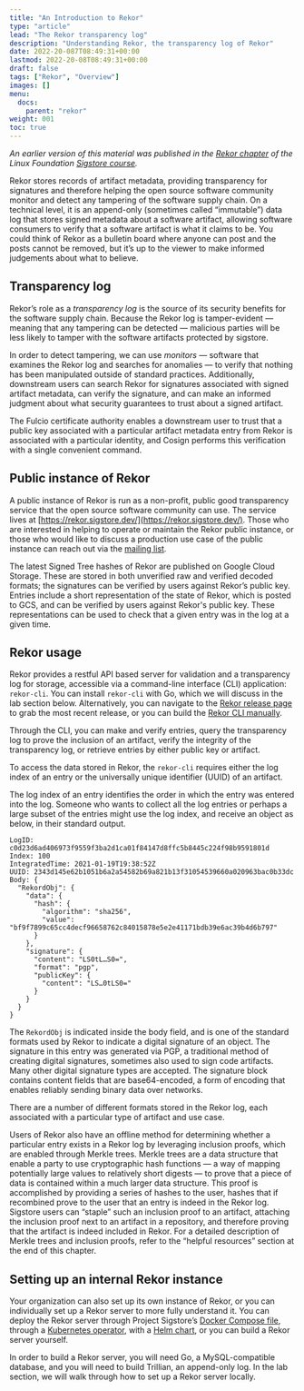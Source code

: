 ```yaml
---
title: "An Introduction to Rekor"
type: "article"
lead: "The Rekor transparency log"
description: "Understanding Rekor, the transparency log of Rekor"
date: 2022-20-087T08:49:31+00:00
lastmod: 2022-20-08T08:49:31+00:00
draft: false
tags: ["Rekor", "Overview"]
images: []
menu:
  docs:
    parent: "rekor"
weight: 001
toc: true
---
```


_An earlier version of this material was published in the [Rekor chapter](https://learning.edx.org/course/course-v1:LinuxFoundationX+LFS182x+2T2022/block-v1:LinuxFoundationX+LFS182x+2T2022+type@sequential+block@e785fae1be184e2c929db62dbe7444fa/block-v1:LinuxFoundationX+LFS182x+2T2022+type@vertical+block@a48c33126e2c4ee6ad3bfa6b7bc9c957) of the Linux Foundation [Sigstore course](https://learning.edx.org/course/course-v1:LinuxFoundationX+LFS182x+2T2022/home)._

Rekor stores records of artifact metadata, providing transparency for signatures and therefore helping the open source software community monitor and detect any tampering of the software supply chain. On a technical level, it is an append-only (sometimes called “immutable”) data log that stores signed metadata about a software artifact, allowing software consumers to verify that a software artifact is what it claims to be. You could think of Rekor as a bulletin board where anyone can post and the posts cannot be removed, but it’s up to the viewer to make informed judgements about what to believe.

## Transparency log

Rekor’s role as a _transparency log_ is the source of its security benefits for the software supply chain. Because the Rekor log is tamper-evident — meaning that any tampering can be detected — malicious parties will be less likely to tamper with the software artifacts protected by sigstore. 

In order to detect tampering, we can use _monitors_ — software that examines the Rekor log and searches for anomalies — to verify that nothing has been manipulated outside of standard practices. Additionally, downstream users can search Rekor for signatures associated with signed artifact metadata, can verify the signature, and can make an informed judgment about what security guarantees to trust about a signed artifact. 

The Fulcio certificate authority enables a downstream user to trust that a public key associated with a particular artifact metadata entry from Rekor is associated with a particular identity, and Cosign performs this verification with a single convenient command.

## Public instance of Rekor

A public instance of Rekor is run as a non-profit, public good transparency service that the open source software community can use. The service lives at [https://rekor.sigstore.dev/](https://rekor.sigstore.dev/). Those who are interested in helping to operate or maintain the Rekor public instance, or those who would like to discuss a production use case of the public instance can reach out via the [mailing list](https://docs.sigstore.dev/community).

The latest Signed Tree hashes of Rekor are published on Google Cloud Storage. These are stored in both unverified raw and verified decoded formats; the signatures can be verified by users against Rekor’s public key. Entries include a short representation of the state of Rekor, which is posted to GCS, and can be verified by users against Rekor's public key. These representations can be used to check that a given entry was in the log at a given time.

## Rekor usage

Rekor provides a restful API based server for validation and a transparency log for storage, accessible via a command-line interface (CLI) application: `rekor-cli`. You can install `rekor-cli` with Go, which we will discuss in the lab section below. Alternatively, you can navigate to the [Rekor release page](https://github.com/sigstore/rekor/releases) to grab the most recent release, or you can build the [Rekor CLI manually](https://docs.sigstore.dev/rekor/installation#build-rekor-cli-manually). 

Through the CLI, you can make and verify entries, query the transparency log to prove the inclusion of an artifact, verify the integrity of the transparency log, or retrieve entries by either public key or artifact.

To access the data stored in Rekor, the `rekor-cli` requires either the log index of an entry or the universally unique identifier (UUID) of an artifact.

The log index of an entry identifies the order in which the entry was entered into the log. Someone who wants to collect all the log entries or perhaps a large subset of the entries might use the log index, and receive an object as below, in their standard output. 

```
LogID: c0d23d6ad406973f9559f3ba2d1ca01f84147d8ffc5b8445c224f98b9591801d
Index: 100
IntegratedTime: 2021-01-19T19:38:52Z
UUID: 2343d145e62b1051b6a2a54582b69a821b13f31054539660a020963bac0b33dc
Body: {
  "RekordObj": {
    "data": {
      "hash": {
        "algorithm": "sha256",
        "value": "bf9f7899c65cc4decf96658762c84015878e5e2e41171bdb39e6ac39b4d6b797"
      }
    },
    "signature": {
      "content": "LS0tL…S0=",
      "format": "pgp",
      "publicKey": {
        "content": "LS…0tLS0="
      }
    }
  }
}
```

The `RekordObj` is indicated inside the body field, and is one of the standard formats used by Rekor to indicate a digital signature of an object. The signature in this entry was generated via PGP, a traditional method of creating digital signatures, sometimes also used to sign code artifacts. Many other digital signature types are accepted. The signature block contains content fields that are base64-encoded, a form of encoding that enables reliably sending binary data over networks.

There are a number of different formats stored in the Rekor log, each associated with a particular type of artifact and use case.

Users of Rekor also have an offline method for determining whether a particular entry exists in a Rekor log by leveraging inclusion proofs, which are enabled through Merkle trees. Merkle trees are a data structure that enable a party to use cryptographic hash functions — a way of mapping potentially large values to relatively short digests — to prove that a piece of data is contained within a much larger data structure. This proof is accomplished by providing a series of hashes to the user, hashes that if recombined prove to the user that an entry is indeed in the Rekor log. Sigstore users can “staple” such an inclusion proof to an artifact, attaching the inclusion proof next to an artifact in a repository, and therefore proving that the artifact is indeed included in Rekor. For a detailed description of Merkle trees and inclusion proofs, refer to the “helpful resources” section at the end of this chapter.

## Setting up an internal Rekor instance 

Your organization can also set up its own instance of Rekor, or you can individually set up a Rekor server to more fully understand it. You can deploy the Rekor server through Project Sigstore’s [Docker Compose file](https://github.com/sigstore/rekor/blob/main/docker-compose.yml), through a [Kubernetes operator](https://github.com/sigstore/rekor-operator), with a [Helm chart](https://github.com/sigstore/helm-charts), or you can build a Rekor server yourself.

In order to build a Rekor server, you will need Go, a MySQL-compatible database, and you will need to build Trillian, an append-only log. In the lab section, we will walk through how to set up a Rekor server locally.
